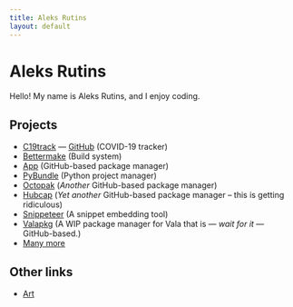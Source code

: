 ```yaml
---
title: Aleks Rutins
layout: default
---
```

# Aleks Rutins
Hello! My name is Aleks Rutins, and I enjoy coding.

## Projects
- [C19track](https://c19track.vercel.app/) &mdash; [GitHub](https://github.com/aleksrutins/c19track) (COVID-19 tracker)
- [Bettermake](https://github.com/aleksrutins/bettermake) (Build system)
- [App](https://github.com/aleksrutins/app) (GitHub-based package manager)
- [PyBundle](https://github.com/aleksrutins/pybundle) (Python project manager)
- [Octopak](https://github.com/aleksrutins/octopak) (_Another_ GitHub-based package manager)
- [Hubcap](https://github.com/aleksrutins/hubcap) (_Yet another_ GitHub-based package manager &ndash; this is getting ridiculous)
- [Snippeteer](https://github.com/aleksrutins/snipeteer) (A snippet embedding tool)
- [Valapkg](/projects/valapkg) (A WIP package manager for Vala that is &mdash; _wait for it_ &mdash; GitHub-based.)
- [Many more](https://github.com/aleksrutins?tab=repositories)

## Other links
- [Art](https://art.aleks.rutins.com)